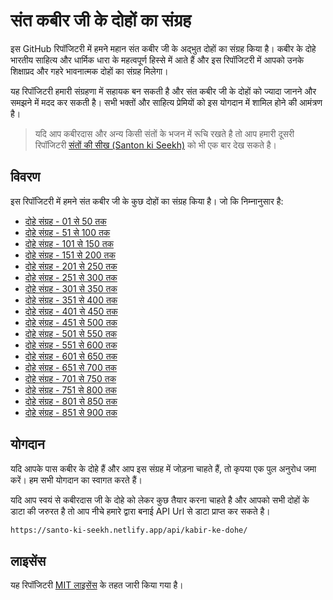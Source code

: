 # संत कबीर जी के दोहों का संग्रह

इस GitHub रिपॉजिटरी में हमने महान संत कबीर जी के अद्भुत दोहों का संग्रह किया है। कबीर के दोहे भारतीय साहित्य और धार्मिक धारा के महत्वपूर्ण हिस्से में आते हैं और इस रिपॉजिटरी में आपको उनके शिक्षाप्रद और गहरे भावनात्मक दोहों का संग्रह मिलेगा।

यह रिपॉजिटरी हमारी संग्रहणा में सहायक बन सकती है और संत कबीर जी के दोहों को ज्यादा जानने और समझने में मदद कर सकती है। सभी भक्तों और साहित्य प्रेमियों को इस योगदान में शामिल होने की आमंत्रण है।

> यदि आप कबीरदास और अन्य किसी संतों के भजन में रूचि रखते है तो आप हमारी दूसरी रिपॉजिटरी [संतों की सीख (Santon ki Seekh)](https://github.com/vijayhardaha/santo-ki-seekh/) को भी एक बार देख सकते है।

## विवरण

इस रिपॉजिटरी में हमने संत कबीर जी के कुछ दोहों का संग्रह किया है। जो कि निम्नानुसार है:

- [दोहे संग्रह - 01 से 50 तक](collections/collection-01-to-50.md)
- [दोहे संग्रह - 51 से 100 तक](collections/collection-51-to-100.md)
- [दोहे संग्रह - 101 से 150 तक](collections/collection-101-to-150.md)
- [दोहे संग्रह - 151 से 200 तक](collections/collection-151-to-200.md)
- [दोहे संग्रह - 201 से 250 तक](collections/collection-201-to-250.md)
- [दोहे संग्रह - 251 से 300 तक](collections/collection-251-to-300.md)
- [दोहे संग्रह - 301 से 350 तक](collections/collection-301-to-350.md)
- [दोहे संग्रह - 351 से 400 तक](collections/collection-351-to-400.md)
- [दोहे संग्रह - 401 से 450 तक](collections/collection-401-to-450.md)
- [दोहे संग्रह - 451 से 500 तक](collections/collection-451-to-500.md)
- [दोहे संग्रह - 501 से 550 तक](collections/collection-501-to-550.md)
- [दोहे संग्रह - 551 से 600 तक](collections/collection-551-to-600.md)
- [दोहे संग्रह - 601 से 650 तक](collections/collection-601-to-650.md)
- [दोहे संग्रह - 651 से 700 तक](collections/collection-651-to-700.md)
- [दोहे संग्रह - 701 से 750 तक](collections/collection-701-to-750.md)
- [दोहे संग्रह - 751 से 800 तक](collections/collection-751-to-800.md)
- [दोहे संग्रह - 801 से 850 तक](collections/collection-801-to-850.md)
- [दोहे संग्रह - 851 से 900 तक](collections/collection-851-to-900.md)

## योगदान

यदि आपके पास कबीर के दोहे हैं और आप इस संग्रह में जोड़ना चाहते हैं, तो कृपया एक पुल अनुरोध जमा करें। हम सभी योगदान का स्वागत करते हैं।

यदि आप स्वयं से कबीरदास जी के दोहे को लेकर कुछ तैयार करना चाहते है और आपको सभी दोहों के डाटा की जरुरत है तो आप नीचे हमारे द्वारा बनाई API Url से डाटा प्राप्त कर सकते है।

```txt
https://santo-ki-seekh.netlify.app/api/kabir-ke-dohe/
```

## लाइसेंस

यह रिपॉजिटरी [MIT लाइसेंस](LICENSE) के तहत जारी किया गया है।
